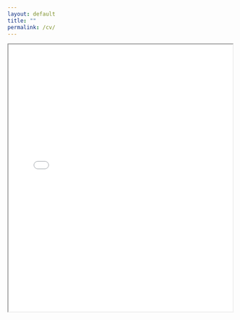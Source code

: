 ```yaml
---
layout: default
title: ""
permalink: /cv/
---
```




<iframe src="docs/Deegan_CV.pdf" width="100%" height="600px"></iframe>

